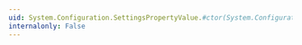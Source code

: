```yaml
---
uid: System.Configuration.SettingsPropertyValue.#ctor(System.Configuration.SettingsProperty)
internalonly: False
---
```


